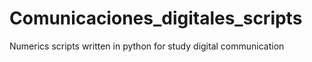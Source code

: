 # Comunicaciones_digitales_scripts
Numerics scripts written in python for study digital communication
